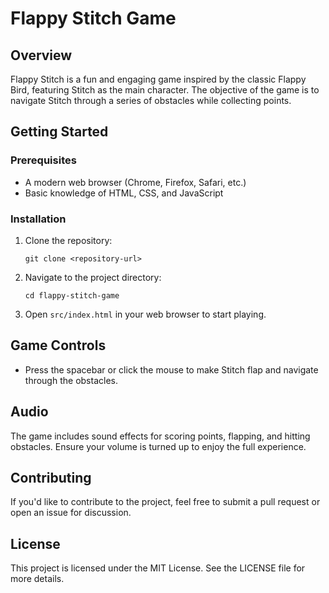 # Flappy Stitch Game

## Overview
Flappy Stitch is a fun and engaging game inspired by the classic Flappy Bird, featuring Stitch as the main character. The objective of the game is to navigate Stitch through a series of obstacles while collecting points.

## Getting Started

### Prerequisites
- A modern web browser (Chrome, Firefox, Safari, etc.)
- Basic knowledge of HTML, CSS, and JavaScript

### Installation
1. Clone the repository:
   ```
   git clone <repository-url>
   ```
2. Navigate to the project directory:
   ```
   cd flappy-stitch-game
   ```
3. Open `src/index.html` in your web browser to start playing.

## Game Controls
- Press the spacebar or click the mouse to make Stitch flap and navigate through the obstacles.

## Audio
The game includes sound effects for scoring points, flapping, and hitting obstacles. Ensure your volume is turned up to enjoy the full experience.

## Contributing
If you'd like to contribute to the project, feel free to submit a pull request or open an issue for discussion.

## License
This project is licensed under the MIT License. See the LICENSE file for more details.